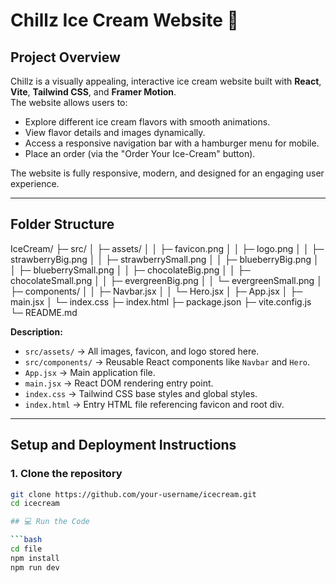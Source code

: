 # Chillz Ice Cream Website 🍦

## Project Overview
Chillz is a visually appealing, interactive ice cream website built with **React**, **Vite**, **Tailwind CSS**, and **Framer Motion**.  
The website allows users to:

- Explore different ice cream flavors with smooth animations.
- View flavor details and images dynamically.
- Access a responsive navigation bar with a hamburger menu for mobile.
- Place an order (via the "Order Your Ice-Cream" button).

The website is fully responsive, modern, and designed for an engaging user experience.

---

## Folder Structure

IceCream/
├─ src/
│ ├─ assets/
│ │ ├─ favicon.png
│ │ ├─ logo.png
│ │ ├─ strawberryBig.png
│ │ ├─ strawberrySmall.png
│ │ ├─ blueberryBig.png
│ │ ├─ blueberrySmall.png
│ │ ├─ chocolateBig.png
│ │ ├─ chocolateSmall.png
│ │ ├─ evergreenBig.png
│ │ └─ evergreenSmall.png
│ ├─ components/
│ │ ├─ Navbar.jsx
│ │ └─ Hero.jsx
│ ├─ App.jsx
│ ├─ main.jsx
│ └─ index.css
├─ index.html
├─ package.json
├─ vite.config.js
└─ README.md


**Description:**
- `src/assets/` → All images, favicon, and logo stored here.  
- `src/components/` → Reusable React components like `Navbar` and `Hero`.  
- `App.jsx` → Main application file.  
- `main.jsx` → React DOM rendering entry point.  
- `index.css` → Tailwind CSS base styles and global styles.  
- `index.html` → Entry HTML file referencing favicon and root div.

---

## Setup and Deployment Instructions

### 1. Clone the repository
```bash
git clone https://github.com/your-username/icecream.git
cd icecream

## 💻 Run the Code

```bash
cd file
npm install
npm run dev
```
